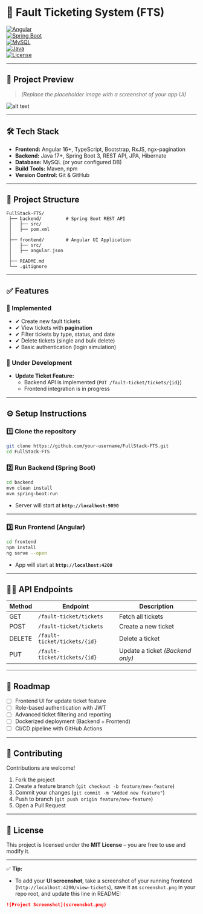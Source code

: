 # 🚀 Fault Ticketing System (FTS)

[![Angular](https://img.shields.io/badge/Frontend-Angular-red?logo=angular&logoColor=white)](https://angular.io/)  
[![Spring Boot](https://img.shields.io/badge/Backend-Spring%20Boot-green?logo=springboot&logoColor=white)](https://spring.io/projects/spring-boot)  
[![MySQL](https://img.shields.io/badge/Database-MySQL-blue?logo=mysql&logoColor=white)](https://www.mysql.com/)  
[![Java](https://img.shields.io/badge/Language-Java-orange?logo=openjdk&logoColor=white)](https://www.java.com/)  
[![License](https://img.shields.io/badge/License-MIT-purple)](LICENSE)

---

## 📸 Project Preview

> *(Replace the placeholder image with a screenshot of your app UI)*

![![alt text](image.png)](https://via.placeholder.com/900x400.png?text=Fault+Ticketing+System+Preview)

---

## 🛠️ Tech Stack

- **Frontend:** Angular 16+, TypeScript, Bootstrap, RxJS, ngx-pagination  
- **Backend:** Java 17+, Spring Boot 3, REST API, JPA, Hibernate  
- **Database:** MySQL (or your configured DB)  
- **Build Tools:** Maven, npm  
- **Version Control:** Git & GitHub

---

## 📂 Project Structure

```
FullStack-FTS/
 ├── backend/         # Spring Boot REST API
 │   ├── src/
 │   ├── pom.xml
 │
 ├── frontend/        # Angular UI Application
 │   ├── src/
 │   ├── angular.json
 │
 ├── README.md
 └── .gitignore
```

---

## ✅ Features

### 🚀 Implemented
- ✔ Create new fault tickets  
- ✔ View tickets with **pagination**  
- ✔ Filter tickets by type, status, and date  
- ✔ Delete tickets (single and bulk delete)  
- ✔ Basic authentication (login simulation)  

### 🔄 Under Development
- **Update Ticket Feature:**  
  - Backend API is implemented (`PUT /fault-ticket/tickets/{id}`)  
  - Frontend integration is in progress  

---

## ⚙️ Setup Instructions

### 1️⃣ Clone the repository
```bash
git clone https://github.com/your-username/FullStack-FTS.git
cd FullStack-FTS
```

### 2️⃣ Run Backend (Spring Boot)
```bash
cd backend
mvn clean install
mvn spring-boot:run
```
- Server will start at **`http://localhost:9090`**

---

### 3️⃣ Run Frontend (Angular)
```bash
cd frontend
npm install
ng serve --open
```
- App will start at **`http://localhost:4200`**

---

## 🧑‍💻 API Endpoints

| Method | Endpoint                     | Description              |
|--------|-----------------------------|--------------------------|
| GET    | `/fault-ticket/tickets`      | Fetch all tickets        |
| POST   | `/fault-ticket/tickets`      | Create a new ticket      |
| DELETE | `/fault-ticket/tickets/{id}` | Delete a ticket          |
| PUT    | `/fault-ticket/tickets/{id}` | Update a ticket *(Backend only)* |

---

## 🚧 Roadmap

- [ ] Frontend UI for update ticket feature  
- [ ] Role-based authentication with JWT  
- [ ] Advanced ticket filtering and reporting  
- [ ] Dockerized deployment (Backend + Frontend)  
- [ ] CI/CD pipeline with GitHub Actions  

---

## 🤝 Contributing

Contributions are welcome!  
1. Fork the project  
2. Create a feature branch (`git checkout -b feature/new-feature`)  
3. Commit your changes (`git commit -m "Added new feature"`)  
4. Push to branch (`git push origin feature/new-feature`)  
5. Open a Pull Request  

---

## 📜 License

This project is licensed under the **MIT License** – you are free to use and modify it.

---

✅ **Tip:**  
- To add your **UI screenshot**, take a screenshot of your running frontend (`http://localhost:4200/view-tickets`), save it as `screenshot.png` in your repo root, and update this line in README:
```markdown
![Project Screenshot](screenshot.png)
```
